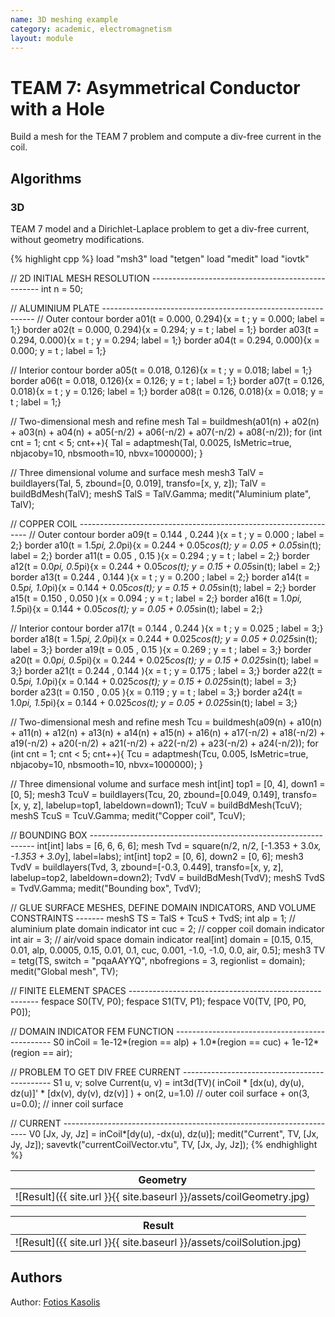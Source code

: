 ```yaml
---
name: 3D meshing example
category: academic, electromagnetism
layout: module
---
```


# TEAM 7: Asymmetrical Conductor with a Hole

Build a mesh for the TEAM 7 problem and compute a div-free current in the coil.

## Algorithms

### 3D

TEAM 7 model and a Dirichlet-Laplace problem to get a div-free current, without geometry modifications.

{% highlight cpp %}
load "msh3"
load "tetgen"
load "medit"
load "iovtk"

// 2D INITIAL MESH RESOLUTION --------------------------------------------------
int n = 50;

// ALUMINIUM PLATE -------------------------------------------------------------
// Outer contour
border a01(t = 0.000, 0.294){x = t    ; y = 0.000; label = 1;}
border a02(t = 0.000, 0.294){x = 0.294; y = t    ; label = 1;}
border a03(t = 0.294, 0.000){x = t    ; y = 0.294; label = 1;}
border a04(t = 0.294, 0.000){x = 0.000; y = t    ; label = 1;}

// Interior contour
border a05(t = 0.018, 0.126){x = t    ; y = 0.018; label = 1;}
border a06(t = 0.018, 0.126){x = 0.126; y = t    ; label = 1;}
border a07(t = 0.126, 0.018){x = t    ; y = 0.126; label = 1;}
border a08(t = 0.126, 0.018){x = 0.018; y = t    ; label = 1;}

// Two-dimensional mesh and refine
mesh Tal = buildmesh(a01(n) + a02(n) + a03(n) + a04(n) + a05(-n/2) + a06(-n/2) + a07(-n/2) + a08(-n/2));
for (int cnt = 1; cnt < 5; cnt++){
  Tal = adaptmesh(Tal, 0.0025, IsMetric=true, nbjacoby=10, nbsmooth=10, nbvx=1000000);
}

// Three dimensional volume and surface mesh
mesh3 TalV = buildlayers(Tal, 5, zbound=[0, 0.019], transfo=[x, y, z]);
TalV = buildBdMesh(TalV);
meshS TalS = TalV.Gamma;
medit("Aluminium plate", TalV);

// COPPER COIL -----------------------------------------------------------------
// Outer contour
border a09(t = 0.144 , 0.244 ){x = t                  ; y = 0.000             ; label = 2;}
border a10(t = 1.5*pi, 2.0*pi){x = 0.244 + 0.05*cos(t); y = 0.05 + 0.05*sin(t); label = 2;}
border a11(t = 0.05  , 0.15  ){x = 0.294              ; y = t                 ; label = 2;}
border a12(t = 0.0*pi, 0.5*pi){x = 0.244 + 0.05*cos(t); y = 0.15 + 0.05*sin(t); label = 2;}
border a13(t = 0.244 , 0.144 ){x = t                  ; y = 0.200             ; label = 2;}
border a14(t = 0.5*pi, 1.0*pi){x = 0.144 + 0.05*cos(t); y = 0.15 + 0.05*sin(t); label = 2;}
border a15(t = 0.150 , 0.050 ){x = 0.094              ; y = t                 ; label = 2;}
border a16(t = 1.0*pi, 1.5*pi){x = 0.144 + 0.05*cos(t); y = 0.05 + 0.05*sin(t); label = 2;}

// Interior contour
border a17(t = 0.144 , 0.244 ){x = t                   ; y = 0.025              ; label = 3;}
border a18(t = 1.5*pi, 2.0*pi){x = 0.244 + 0.025*cos(t); y = 0.05 + 0.025*sin(t); label = 3;}
border a19(t = 0.05  , 0.15  ){x = 0.269               ; y = t                  ; label = 3;}
border a20(t = 0.0*pi, 0.5*pi){x = 0.244 + 0.025*cos(t); y = 0.15 + 0.025*sin(t); label = 3;}
border a21(t = 0.244 , 0.144 ){x = t                   ; y = 0.175              ; label = 3;}
border a22(t = 0.5*pi, 1.0*pi){x = 0.144 + 0.025*cos(t); y = 0.15 + 0.025*sin(t); label = 3;}
border a23(t = 0.150 , 0.05 ){x = 0.119                ; y = t                  ; label = 3;}
border a24(t = 1.0*pi, 1.5*pi){x = 0.144 + 0.025*cos(t); y = 0.05 + 0.025*sin(t); label = 3;}

// Two-dimensional mesh and refine
mesh Tcu = buildmesh(a09(n) + a10(n) + a11(n) + a12(n) + a13(n) + a14(n) + a15(n) + a16(n) +
                     a17(-n/2) + a18(-n/2) + a19(-n/2) + a20(-n/2) + a21(-n/2) + a22(-n/2) + a23(-n/2) + a24(-n/2));
for (int cnt = 1; cnt < 5; cnt++){
  Tcu = adaptmesh(Tcu, 0.005, IsMetric=true, nbjacoby=10, nbsmooth=10, nbvx=1000000);
}

// Three dimensional volume and surface mesh
int[int] top1 = [0, 4], down1 = [0, 5];
mesh3 TcuV = buildlayers(Tcu, 20, zbound=[0.049, 0.149], transfo=[x, y, z], labelup=top1, labeldown=down1);
TcuV = buildBdMesh(TcuV);
meshS TcuS = TcuV.Gamma;
medit("Copper coil", TcuV);

// BOUNDING BOX ----------------------------------------------------------------
int[int] labs = [6, 6, 6, 6];
mesh Tvd = square(n/2, n/2, [-1.353 + 3.0*x, -1.353 + 3.0*y], label=labs);
int[int] top2 = [0, 6], down2 = [0, 6];
mesh3 TvdV = buildlayers(Tvd, 3, zbound=[-0.3, 0.449], transfo=[x, y, z], labelup=top2, labeldown=down2);
TvdV = buildBdMesh(TvdV);
meshS TvdS = TvdV.Gamma;
medit("Bounding box", TvdV);

// GLUE SURFACE MESHES, DEFINE DOMAIN INDICATORS, AND VOLUME CONSTRAINTS -------
meshS TS = TalS + TcuS + TvdS;
int alp = 1; // aluminium plate domain indicator
int cuc = 2; // copper coil domain indicator
int air = 3; // air/void space domain indicator
real[int] domain = [0.15, 0.15, 0.01, alp, 0.0005, 0.15, 0.01, 0.1, cuc, 0.001, -1.0, -1.0, 0.0, air, 0.5];
mesh3 TV = tetg(TS, switch = "pqaAAYYQ", nbofregions = 3, regionlist = domain);
medit("Global mesh", TV);

// FINITE ELEMENT SPACES -------------------------------------------------------
fespace S0(TV, P0);
fespace S1(TV, P1);
fespace V0(TV, [P0, P0, P0]);

// DOMAIN INDICATOR FEM FUNCTION -----------------------------------------------
S0 inCoil = 1e-12*(region == alp) + 1.0*(region == cuc) + 1e-12*(region == air);

// PROBLEM TO GET DIV FREE CURRENT ---------------------------------------------
S1 u, v;
solve Current(u, v)
      = int3d(TV)( inCoil * [dx(u), dy(u), dz(u)]' * [dx(v), dy(v), dz(v)] )
      + on(2, u=1.0)  // outer coil surface
      + on(3, u=0.0); // inner coil surface

// CURRENT ---------------------------------------------------------------------
V0 [Jx, Jy, Jz] = inCoil*[dy(u), -dx(u), dz(u)];
medit("Current", TV, [Jx, Jy, Jz]);
savevtk("currentCoilVector.vtu", TV, [Jx, Jy, Jz]);
{% endhighlight %}

|Geometry|
|--|
|![Result]({{ site.url }}{{ site.baseurl }}/assets/coilGeometry.jpg)|

|Result|
|--|
|![Result]({{ site.url }}{{ site.baseurl }}/assets/coilSolution.jpg)|

## Authors

Author: [Fotios Kasolis](mailto:fotios.kasolis@gmail.com)
